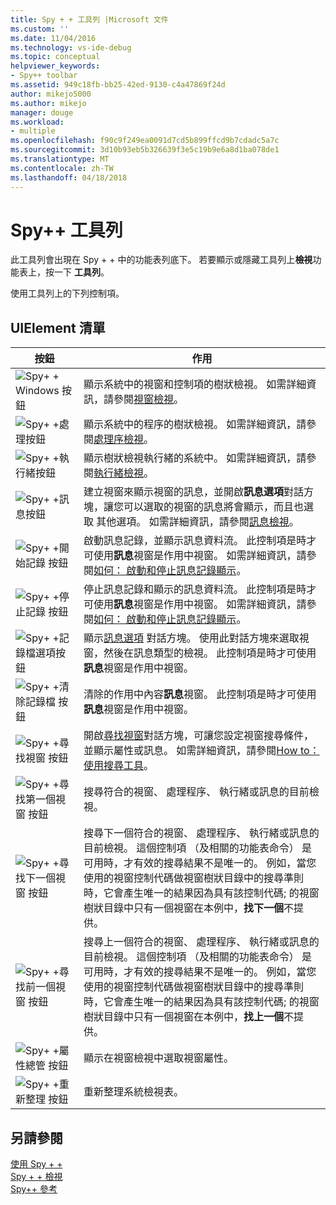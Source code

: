 ```yaml
---
title: Spy + + 工具列 |Microsoft 文件
ms.custom: ''
ms.date: 11/04/2016
ms.technology: vs-ide-debug
ms.topic: conceptual
helpviewer_keywords:
- Spy++ toolbar
ms.assetid: 949c18fb-bb25-42ed-9130-c4a47869f24d
author: mikejo5000
ms.author: mikejo
manager: douge
ms.workload:
- multiple
ms.openlocfilehash: f90c9f249ea0091d7cd5b899ffcd9b7cdadc5a7c
ms.sourcegitcommit: 3d10b93eb5b326639f3e5c19b9e6a8d1ba078de1
ms.translationtype: MT
ms.contentlocale: zh-TW
ms.lasthandoff: 04/18/2018
---
```

# <a name="spy-toolbar"></a>Spy++ 工具列
此工具列會出現在 Spy + + 中的功能表列底下。 若要顯示或隱藏工具列上**檢視**功能表上，按一下 **工具列**。  
  
 使用工具列上的下列控制項。  
  
## <a name="uielement-list"></a>UIElement 清單  
  
|按鈕|作用|  
|------------|------------|  
|![Spy&#43; &#43; Windows 按鈕](../debugger/media/icon_spy--_windows.gif "Icon_Spy + + windows （_w)")|顯示系統中的視窗和控制項的樹狀檢視。 如需詳細資訊，請參閱[視窗檢視](../debugger/windows-view.md)。|  
|![Spy&#43; &#43;處理按鈕](../debugger/media/icon_spy--_processes.gif "Icon_Spy + + _Processes")|顯示系統中的程序的樹狀檢視。 如需詳細資訊，請參閱[處理序檢視](../debugger/processes-view.md)。|  
|![Spy&#43; &#43;執行緒按鈕](../debugger/media/icon_spy--_threads.gif "Icon_Spy + + _Threads")|顯示樹狀檢視執行緒的系統中。 如需詳細資訊，請參閱[執行緒檢視](../debugger/threads-view.md)。|  
|![Spy&#43; &#43;訊息按鈕](../debugger/media/icon_spy--_messages.gif "Icon_Spy + + _Messages")|建立視窗來顯示視窗的訊息，並開啟**訊息選項**對話方塊，讓您可以選取的視窗的訊息將會顯示，而且也選取 其他選項。 如需詳細資訊，請參閱[訊息檢視](../debugger/messages-view.md)。|  
|![Spy&#43; &#43;開始記錄 按鈕](../debugger/media/icon_spy--_startlog.gif "Icon_Spy + + _StartLog")|啟動訊息記錄，並顯示訊息資料流。 此控制項是時才可使用**訊息**視窗是作用中視窗。 如需詳細資訊，請參閱[如何： 啟動和停止訊息記錄顯示](../debugger/how-to-start-and-stop-the-message-log-display.md)。|  
|![Spy&#43; &#43;停止記錄 按鈕](../debugger/media/icon_spy--_stoplog.gif "Icon_Spy + + _StopLog")|停止訊息記錄和顯示的訊息資料流。 此控制項是時才可使用**訊息**視窗是作用中視窗。 如需詳細資訊，請參閱[如何： 啟動和停止訊息記錄顯示](../debugger/how-to-start-and-stop-the-message-log-display.md)。|  
|![Spy&#43; &#43;記錄檔選項按鈕](../debugger/media/icon_spy--_logoptions.gif "Icon_Spy + + _LogOptions")|顯示[訊息選項](../debugger/message-options-dialog-box.md) 對話方塊。 使用此對話方塊來選取視窗，然後在訊息類型的檢視。 此控制項是時才可使用**訊息**視窗是作用中視窗。|  
|![Spy&#43; &#43;清除記錄檔 按鈕](../debugger/media/spy--_clearlog.gif "Spy + + _ClearLog")|清除的作用中內容**訊息**視窗。 此控制項是時才可使用**訊息**視窗是作用中視窗。|  
|![Spy&#43; &#43;尋找視窗 按鈕](../debugger/media/icon_spy--_findwindow.gif "Icon_Spy + + _FindWindow")|開啟[尋找視窗](../debugger/find-window-dialog-box.md)對話方塊，可讓您設定視窗搜尋條件，並顯示屬性或訊息。 如需詳細資訊，請參閱[How to： 使用搜尋工具](../debugger/how-to-use-the-finder-tool.md)。|  
|![Spy&#43; &#43;尋找第一個視窗 按鈕](../debugger/media/icon_spy--_window.gif "Icon_Spy + + _Window")|搜尋符合的視窗、 處理程序、 執行緒或訊息的目前檢視。|  
|![Spy&#43; &#43;尋找下一個視窗 按鈕](../debugger/media/icon_spy--_nextwindow.gif "Icon_Spy + + _NextWindow")|搜尋下一個符合的視窗、 處理程序、 執行緒或訊息的目前檢視。 這個控制項 （及相關的功能表命令） 是可用時，才有效的搜尋結果不是唯一的。 例如，當您使用的視窗控制代碼做視窗樹狀目錄中的搜尋準則時，它會產生唯一的結果因為具有該控制代碼; 的視窗樹狀目錄中只有一個視窗在本例中，**找下一個**不提供。|  
|![Spy&#43; &#43;尋找前一個視窗 按鈕](../debugger/media/icon_spy--_prevwindow.gif "Icon_Spy + + _PrevWindow")|搜尋上一個符合的視窗、 處理程序、 執行緒或訊息的目前檢視。 這個控制項 （及相關的功能表命令） 是可用時，才有效的搜尋結果不是唯一的。 例如，當您使用的視窗控制代碼做視窗樹狀目錄中的搜尋準則時，它會產生唯一的結果因為具有該控制代碼; 的視窗樹狀目錄中只有一個視窗在本例中，**找上一個**不提供。|  
|![Spy&#43; &#43;屬性總管 按鈕](../debugger/media/icon_spy--_propexp.gif "Icon_Spy + + _PropExp")|顯示在視窗檢視中選取視窗屬性。|  
|![Spy&#43; &#43;重新整理 按鈕](../debugger/media/icon_spy--_refresh.gif "Icon_Spy + + _Refresh")|重新整理系統檢視表。|  
  
## <a name="see-also"></a>另請參閱  
 [使用 Spy + +](../debugger/using-spy-increment.md)   
 [Spy + + 檢視](../debugger/spy-increment-views.md)   
 [Spy++ 參考](../debugger/spy-increment-reference.md)